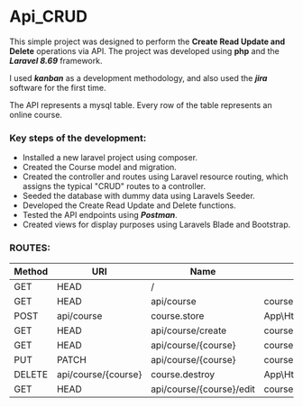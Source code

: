 # Api_CRUD

This simple project was designed to perform the **Create Read Update and Delete** operations via API.
The project was developed using **php** and the _**Laravel 8.69**_ framework.

I used _**kanban**_ as a development methodology, and also used the _**jira**_ software for the first time.

The API represents a mysql table. Every row of the table represents an online course.

###  Key steps of the development:

* Installed a new laravel project using composer.
* Created the Course model and migration.
* Created the controller and routes using Laravel resource routing, which assigns the typical "CRUD" routes to a controller.
* Seeded the database with dummy data using Laravels Seeder.
* Developed the Create Read Update and Delete functions.
* Tested the API endpoints using _**Postman**_.
* Created views for display purposes using Laravels Blade and Bootstrap. 

###  ROUTES:


 Method    | URI                      | Name           | Action                                                     | Middleware 
-----------|--------------------------|----------------|------------------------------------------------------------|------------
 GET|HEAD  | /                        |                | Closure                                                    | web        
 GET|HEAD  | api/course              | course.index  | App\Http\Controllers\CourseController@index               | web        
 POST      | api/course               | course.store   | App\Http\Controllers\CourseController@store                | web        
 GET|HEAD  | api/course/create        | course.create  | App\Http\Controllers\CourseController@create               | web       
 GET|HEAD  | api/course/{course}      | course.show    | App\Http\Controllers\CourseController@show                 | web        
 PUT|PATCH | api/course/{course}      | course.update  | App\Http\Controllers\CourseController@update               | web        
 DELETE    | api/course/{course}      | course.destroy | App\Http\Controllers\CourseController@destroy              | web        
 GET|HEAD  | api/course/{course}/edit | course.edit    | App\Http\Controllers\CourseController@edit                 | web        
       
